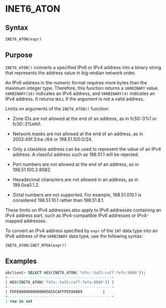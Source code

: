 # INET6_ATON

## Syntax

```sql
INET6_ATON(expr)
```

## Purpose

`INET6_ATON()` converts a specified IPv6 or IPv4 address into a binary string that represents the address value in big-endian network order.

An IPv6 address in the numeric format requires more bytes than the maximum integer type. Therefore, this function returns a `VARBINARY` value. `VARBINARY(16)` indicates an IPv6 address, and `VARBINARY(4)` indicates an IPv4 address. It returns `NULL` if the argument is not a valid address.

Limits on arguments of the `INET6_ATON()` function:

* Zone IDs are not allowed at the end of an address, as in fc50::3%1 or fc50::3%eth1.

* Network masks are not allowed at the end of an address, as in 2002:45f:3:ba::/64 or 198.51.100.0/24.

* Only a classless address can be used to represent the value of an IPv4 address. A classful address such as 198.51.1 will be rejected.

* Port numbers are not allowed at the end of an address, as in 198.51.100.2:8082.

* Hexadecimal characters are not allowed in an address, as in 198.0xa0.1.2.

* Octal numbers are not supported. For example, 198.51.010.1 is considered 198.51.10.1 rather than 198.51.8.1.

These limits on IPv4 addresses also apply to IPv6 addresses containing an IPv4 address part, such as IPv4-compatible IPv6 addresses or IPv4-mapped addresses.

To convert an IPv4 address specified by `expr` of the `INT` data type into an IPv6 address of the `VARBINARY` data type, use the following syntax:

```sql
INET6_ATON(INET_NTOA(expr))
```

## Examples

```sql
obclient> SELECT HEX(INET6_ATON('fdfe::5a55:caff:fefa:9089'));
+----------------------------------------------+
| HEX(INET6_ATON('fdfe::5a55:caff:fefa:9089')) |
+----------------------------------------------+
| FDFE0000000000005A55CAFFFEFA9089         |
+----------------------------------------------+
1 row in set
```
